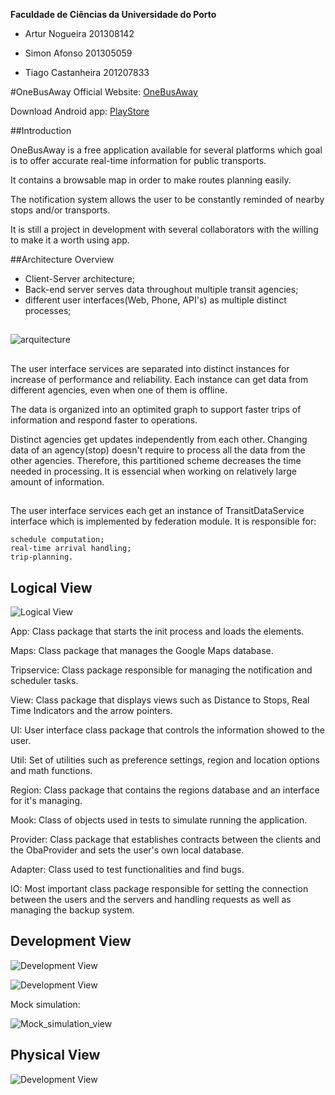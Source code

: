 
**Faculdade de Ciências da Universidade do Porto**

- Artur Nogueira 201308142

- Simon Afonso 201305059

- Tiago Castanheira 201207833

#OneBusAway
Official Website: [OneBusAway](http://www.onebusaway.org/)

Download Android app: [PlayStore](https://play.google.com/store/apps/details?id=com.joulespersecond.seattlebusbot)

##Introduction

OneBusAway is a free application available for several platforms which goal is to offer accurate real-time information for public transports.

It contains a browsable map in order to make routes planning easily.

The notification system allows the user to be constantly reminded of nearby stops and/or transports.

It is still a project in development with several collaborators with the willing to make it a worth using app.

##Architecture Overview

* Client-Server architecture;
* Back-end server serves data throughout multiple transit agencies;
* different user interfaces(Web, Phone, API's) as multiple distinct processes;

##

![arquitecture](https://github.com/OneBusAway/onebusaway-application-modules/wiki/ArchitectureDiagram.png)

##

The user interface services are separated into distinct instances for increase of performance and reliability. Each instance can get data from different agencies, even when one of them is offline.

The data is organized into an optimited graph to support faster trips of information and respond faster to operations. 

Distinct agencies get updates independently from each other. Changing data of an agency(stop) doesn't require to process all the data from the other agencies. Therefore, this partitioned scheme decreases the time needed in processing. It is essencial when working on relatively large amount of information.

##

The user interface services each get an instance of TransitDataService interface which is implemented by federation module. It is responsible for:

    schedule computation;
    real-time arrival handling;
    trip-planning.

## Logical View

![Logical View](https://github.com/heav1811/onebusaway-android/blob/master/ASSO-docs/PackageView.png?raw=true)

App: Class package that starts the init process and loads the elements.

Maps: Class package that manages the Google Maps database.

Tripservice: Class package responsible for managing the notification and scheduler tasks.

View: Class package that displays views such as Distance to Stops, Real Time Indicators and the arrow pointers.

UI: User interface class package that controls the information showed to the user.

Util: Set of utilities such as preference settings, region and location options and math functions.

Region: Class package that contains the regions database and an interface for it's managing.

Mook: Class of objects used in tests to simulate running the application.

Provider: Class package that establishes contracts between the clients and the ObaProvider and sets the user's own local database.

Adapter: Class used to test functionalities and find bugs.

IO: Most important class package responsible for setting the connection between the users and the servers and handling requests as well as managing the backup system.


## Development View

![Development View](https://github.com/tuianog/onebusaway-android/blob/master/ASSO-docs/development_view.png?raw=true)

![Development View](https://github.com/tuianog/onebusaway-android/blob/master/ASSO-docs/development_view.png?raw=true)

Mock simulation: 

![Mock_simulation_view](https://github.com/tuianog/onebusaway-android/blob/master/ASSO-docs/development_mock_simulation.png?raw=true)

## Physical View

![Development View](https://github.com/tuianog/onebusaway-android/blob/master/ASSO-docs/deployment%20.png?raw=true)
